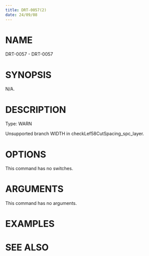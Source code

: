 ```yaml
---
title: DRT-0057(2)
date: 24/09/08
---
```


# NAME

DRT-0057 - DRT-0057

# SYNOPSIS

N/A.

# DESCRIPTION

Type: WARN

Unsupported branch WIDTH in checkLef58CutSpacing_spc_layer.

# OPTIONS

This command has no switches.

# ARGUMENTS

This command has no arguments.

# EXAMPLES

# SEE ALSO
